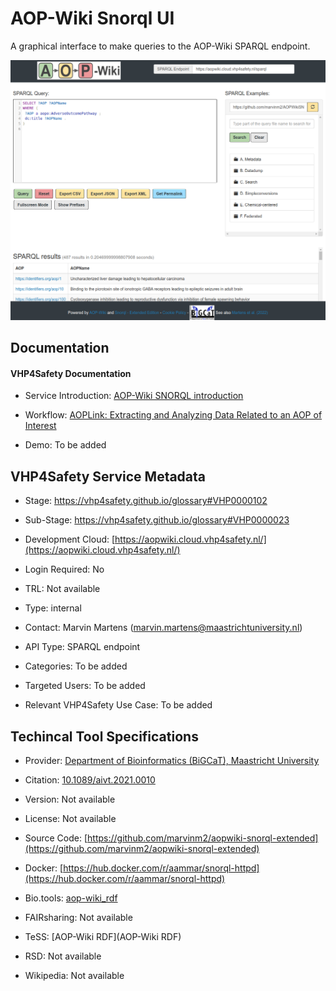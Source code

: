 
# AOP-Wiki Snorql UI

<!--- This file is autogenerated. Edit aopwiki.json to make changes in this page. ---> 

A graphical interface to make queries to the AOP-Wiki SPARQL endpoint.

![AOP-Wiki Snorql UI logo](https://raw.githubusercontent.com/VHP4Safety/cloud/main/docs/service/aopwiki.png)

## Documentation

#### VHP4Safety Documentation

* Service Introduction: [AOP-Wiki SNORQL introduction](https://docs.vhp4safety.nl/en/latest/tutorials/aopwiki/aopwiki.html) 

* Workflow: [AOPLink: Extracting and Analyzing Data Related to an AOP of Interest](https://docs.vhp4safety.nl/en/latest/tutorials/aoplink/aoplink.html) 

* Demo: To be added

<h4 id='tess-widget-materials-header'></h4>

<div id='tess-widget-materials-list' class='tess-widget tess-widget-list'></div>
<script>
  function initTeSSWidgets() {
    var query = 'aopwiki';
    if (query.trim() != '') {
      TessWidget.Materials(document.getElementById('tess-widget-materials-list'),
                           'SimpleList',
                           {
                             opts: {
                               enableSearch: false
                             },
                             params: {
                               pageSize: 5,
                               q: query
                             }
                           });
      document.getElementById('tess-widget-materials-header').innerHTML = 'Documentation from ELIXIR TeSS'
    }
}
</script>
<script async='' defer='' src='https://elixirtess.github.io/TeSS_widgets/components/js/tess-widget-standalone.js' onload='initTeSSWidgets()'></script>

## VHP4Safety Service Metadata

* Stage: https://vhp4safety.github.io/glossary#VHP0000102

* Sub-Stage: https://vhp4safety.github.io/glossary#VHP0000023

* Development Cloud: [https://aopwiki.cloud.vhp4safety.nl/](https://aopwiki.cloud.vhp4safety.nl/) 

* Login Required: No

* TRL: Not available

* Type: internal

* Contact: Marvin Martens (marvin.martens@maastrichtuniversity.nl)

* API Type: SPARQL endpoint

* Categories: To be added

* Targeted Users: To be added

* Relevant VHP4Safety Use Case: To be added

## Techincal Tool Specifications

* Provider: [Department of Bioinformatics (BiGCaT), Maastricht University](https://www.maastrichtuniversity.nl/research/bioinformatics)

* Citation: [10.1089/aivt.2021.0010](https://doi.org/10.1089/aivt.2021.0010)

* Version: Not available

* License: Not available

* Source Code: [https://github.com/marvinm2/aopwiki-snorql-extended](https://github.com/marvinm2/aopwiki-snorql-extended)

* Docker: [https://hub.docker.com/r/aammar/snorql-httpd](https://hub.docker.com/r/aammar/snorql-httpd)

* Bio.tools: [aop-wiki_rdf](aop-wiki_rdf)

* FAIRsharing: Not available

* TeSS: [AOP-Wiki RDF](AOP-Wiki RDF)

* RSD: Not available

* Wikipedia: Not available

<script type="application/ld+json">
  {
    "@context": "https://schema.org/",
    "@type": "SoftwareApplication",
    "http://purl.org/dc/terms/conformsTo": {
      "@type": "CreativeWork", "@id": "https://bioschemas.org/profiles/ComputationalTool/1.0-RELEASE"
    },
    "@id" : "https://vhp4safety.github.io/cloud/service/aopwiki",
    "name": "AOP-Wiki Snorql UI",
    "description": "A graphical interface to make queries to the AOP-Wiki SPARQL endpoint.",
    "url": "https://aopwiki.cloud.vhp4safety.nl/"
  }
</script>
